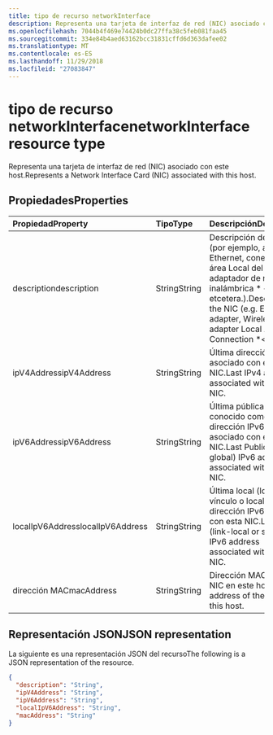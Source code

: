```yaml
---
title: tipo de recurso networkInterface
description: Representa una tarjeta de interfaz de red (NIC) asociado con este host.
ms.openlocfilehash: 7044b4f469e74424b0dc27ffa38c5feb081faa45
ms.sourcegitcommit: 334e84b4aed63162bcc31831cffd6d363dafee02
ms.translationtype: MT
ms.contentlocale: es-ES
ms.lasthandoff: 11/29/2018
ms.locfileid: "27083847"
---
```

# <a name="networkinterface-resource-type"></a><span data-ttu-id="cc79b-103">tipo de recurso networkInterface</span><span class="sxs-lookup"><span data-stu-id="cc79b-103">networkInterface resource type</span></span>

<span data-ttu-id="cc79b-104">Representa una tarjeta de interfaz de red (NIC) asociado con este host.</span><span class="sxs-lookup"><span data-stu-id="cc79b-104">Represents a Network Interface Card (NIC) associated with this host.</span></span>

## <a name="properties"></a><span data-ttu-id="cc79b-105">Propiedades</span><span class="sxs-lookup"><span data-stu-id="cc79b-105">Properties</span></span>

| <span data-ttu-id="cc79b-106">Propiedad</span><span class="sxs-lookup"><span data-stu-id="cc79b-106">Property</span></span>   | <span data-ttu-id="cc79b-107">Tipo</span><span class="sxs-lookup"><span data-stu-id="cc79b-107">Type</span></span> |<span data-ttu-id="cc79b-108">Descripción</span><span class="sxs-lookup"><span data-stu-id="cc79b-108">Description</span></span>|
|:---------------|:--------|:----------|
|<span data-ttu-id="cc79b-109">description</span><span class="sxs-lookup"><span data-stu-id="cc79b-109">description</span></span>|<span data-ttu-id="cc79b-110">String</span><span class="sxs-lookup"><span data-stu-id="cc79b-110">String</span></span>|<span data-ttu-id="cc79b-111">Descripción de la NIC (por ejemplo, adaptador Ethernet, conexión de área Local del adaptador de red LAN inalámbrica \* <> #, etcetera.).</span><span class="sxs-lookup"><span data-stu-id="cc79b-111">Description of the NIC (e.g. Ethernet adapter, Wireless LAN adapter Local Area Connection \*<#>, etc.).</span></span>|
|<span data-ttu-id="cc79b-112">ipV4Address</span><span class="sxs-lookup"><span data-stu-id="cc79b-112">ipV4Address</span></span>|<span data-ttu-id="cc79b-113">String</span><span class="sxs-lookup"><span data-stu-id="cc79b-113">String</span></span>|<span data-ttu-id="cc79b-114">Última dirección IPv4 asociado con esta NIC.</span><span class="sxs-lookup"><span data-stu-id="cc79b-114">Last IPv4 address associated with this NIC.</span></span>|
|<span data-ttu-id="cc79b-115">ipV6Address</span><span class="sxs-lookup"><span data-stu-id="cc79b-115">ipV6Address</span></span>|<span data-ttu-id="cc79b-116">String</span><span class="sxs-lookup"><span data-stu-id="cc79b-116">String</span></span>|<span data-ttu-id="cc79b-117">Última pública (también conocido como) dirección IPv6 global asociado con esta NIC.</span><span class="sxs-lookup"><span data-stu-id="cc79b-117">Last Public (aka global) IPv6 address associated with this NIC.</span></span>|
|<span data-ttu-id="cc79b-118">localIpV6Address</span><span class="sxs-lookup"><span data-stu-id="cc79b-118">localIpV6Address</span></span>|<span data-ttu-id="cc79b-119">String</span><span class="sxs-lookup"><span data-stu-id="cc79b-119">String</span></span>|<span data-ttu-id="cc79b-120">Última local (local de vínculo o local del sitio) dirección IPv6 asociada con esta NIC.</span><span class="sxs-lookup"><span data-stu-id="cc79b-120">Last local (link-local or site-local) IPv6 address associated with this NIC.</span></span>|
|<span data-ttu-id="cc79b-121">dirección MAC</span><span class="sxs-lookup"><span data-stu-id="cc79b-121">macAddress</span></span>|<span data-ttu-id="cc79b-122">String</span><span class="sxs-lookup"><span data-stu-id="cc79b-122">String</span></span>|<span data-ttu-id="cc79b-123">Dirección MAC de la NIC en este host.</span><span class="sxs-lookup"><span data-stu-id="cc79b-123">MAC address of the NIC on this host.</span></span>|

## <a name="json-representation"></a><span data-ttu-id="cc79b-124">Representación JSON</span><span class="sxs-lookup"><span data-stu-id="cc79b-124">JSON representation</span></span>

<span data-ttu-id="cc79b-125">La siguiente es una representación JSON del recurso</span><span class="sxs-lookup"><span data-stu-id="cc79b-125">The following is a JSON representation of the resource.</span></span>

<!-- {
  "blockType": "resource",
  "optionalProperties": [

  ],
  "@odata.type": "microsoft.graph.networkInterface"
}-->

```json
{
  "description": "String",
  "ipV4Address": "String",
  "ipV6Address": "String",
  "localIpV6Address": "String",
  "macAddress": "String"
}

```

<!-- uuid: 8fcb5dbc-d5aa-4681-8e31-b001d5168d79
2015-10-25 14:57:30 UTC -->
<!-- {
  "type": "#page.annotation",
  "description": "networkInterface resource",
  "keywords": "",
  "section": "documentation",
  "tocPath": ""
}-->